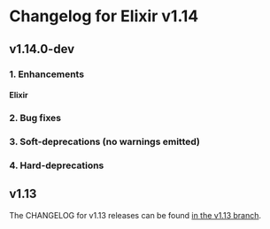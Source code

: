 # Changelog for Elixir v1.14

## v1.14.0-dev

### 1. Enhancements

#### Elixir

### 2. Bug fixes

### 3. Soft-deprecations (no warnings emitted)

### 4. Hard-deprecations

## v1.13

The CHANGELOG for v1.13 releases can be found [in the v1.13 branch](https://github.com/elixir-lang/elixir/blob/v1.13/CHANGELOG.md).
